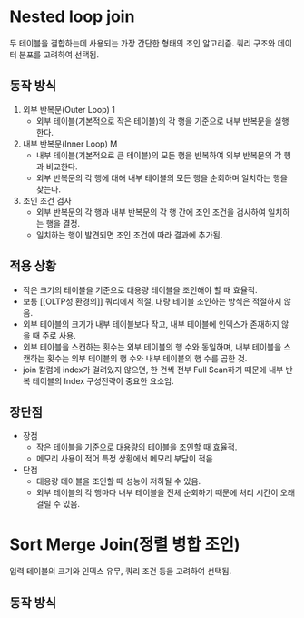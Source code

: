 # Nested loop join
두 테이블을 결합하는데 사용되는 가장 간단한 형태의 조인 알고리즘.
쿼리 구조와 데이터 분포를 고려하여 선택됨.
## 동작 방식
1. 외부 반복문(Outer Loop) 1
	- 외부 테이블(기본적으로 작은 테이블)의 각 행을 기준으로 내부 반복문을 실행한다.
2. 내부 반복문(Inner Loop) M
	- 내부 테이블(기본적으로 큰 테이블)의 모든 행을 반복하여 외부 반복문의 각 행과 비교한다.
	- 외부 반복문의 각 행에 대해 내부 테이블의 모든 행을 순회하며 일치하는 행을 찾는다.
3. 조인 조건 검사
	- 외부 반복문의 각 행과 내부 반복문의 각 행 간에 조인 조건을 검사하여 일치하는 행을 결정.
	- 일치하는 행이 발견되면 조인 조건에 따라 결과에 추가됨.
## 적용 상황
- 작은 크기의 테이블을 기준으로 대용량 테이블을 조인해야 할 때 효율적.
- 보통 [[OLTP성 환경의]] 쿼리에서 적절, 대량 테이블 조인하는 방식은 적절하지 않음.
- 외부 테이블의 크기가 내부 테이블보다 작고, 내부 테이블에 인덱스가 존재하지 않을 때 주로 사용.
- 외부 테이블을 스캔하는 횟수는 외부 테이블의 행 수와 동일하며, 내부 테이블을 스캔하는 횟수는 외부 테이블의 행 수와 내부 테이블의 행 수를 곱한 것.
- join 칼럼에 index가 걸려있지 않으면, 한 건씩 전부 Full Scan하기 때문에 내부 반복 테이블의 Index 구성전략이 중요한 요소임.

## 장단점
- 장점
	- 작은 테이블을 기준으로 대용량의 테이블을 조인할 때 효율적.
	- 메모리 사용이 적어 특정 상황에서 메모리 부담이 적음
- 단점
	- 대용량 테이블을 조인할 때 성능이 저하될 수 있음.
	- 외부 테이블의 각 행마다 내부 테이블을 전체 순회하기 때문에 처리 시간이 오래 걸릴 수 있음.


# Sort Merge Join(정렬 병합 조인)
입력 테이블의 크기와 인덱스 유무, 쿼리 조건 등을 고려하여 선택됨.
## 동작 방식